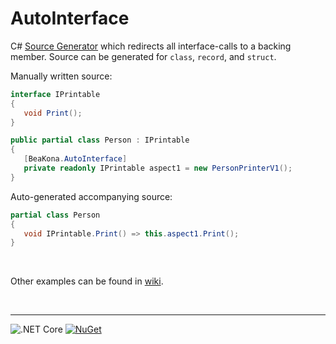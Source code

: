 # AutoInterface

C# [Source Generator](https://github.com/dotnet/roslyn/blob/master/docs/features/source-generators.md) which redirects all interface-calls to a backing member. Source can be generated for `class`, `record`, and `struct`.
<br>

Manually written source:

```csharp
interface IPrintable
{
   void Print();
}

public partial class Person : IPrintable
{
   [BeaKona.AutoInterface]
   private readonly IPrintable aspect1 = new PersonPrinterV1();
}
```

Auto-generated accompanying source:

```csharp
partial class Person
{
   void IPrintable.Print() => this.aspect1.Print();
}
```
<br>

Other examples can be found in [wiki](https://github.com/beakona/AutoInterface/wiki/Examples).

<br>

---

![.NET Core](https://github.com/beakona/AutoInterface/workflows/.NET%20Core/badge.svg)
[![NuGet](https://img.shields.io/nuget/v/BeaKona.AutoInterfaceGenerator)](https://www.nuget.org/packages/BeaKona.AutoInterfaceGenerator)
